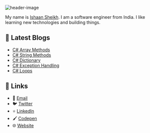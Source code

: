 ![header-image](https://raw.githubusercontent.com/sheikh005/sheikh005/master/header.png)

My name is [Ishaan Sheikh](https://frikishaan.com). I am a software engineer from India. I like learning new technologies and building things.

## 📕 Latest Blogs

<!-- BLOG-POST-LIST:START -->
- [C# Array Methods](https://frikishaan.com/blog/c-sharp-array-methods)
- [C# String Methods](https://frikishaan.com/blog/c-sharp-string-methods)
- [C# Dictionary](https://frikishaan.com/blog/c-sharp-dictionary)
- [C# Exception Handling](https://frikishaan.com/blog/c-sharp-exception-handling)
- [C# Loops](https://frikishaan.com/blog/c-sharp-loops)
<!-- BLOG-POST-LIST:END -->

## 🔗 Links
- 📧 [Email](mailto:hey@frikishaan.com)
- 🐦 [Twitter](https://twitter.com/imishaan005)
- ⭐ [LinkedIn](https://www.linkedin.com/in/ishaan-s/)
- 🖌 [Codepen](https://codepen.io/sheikh_ishaan/)
- 🌐 [Website](https://frikishaan.com)
